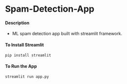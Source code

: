 # Spam-Detection-App
#### Description
+ ML spam detection app built with streamlit framework.

#### To Install Streamlit
```bash
pip install streamlit
```

#### To Run the App
```bash
streamlit run app.py
```
